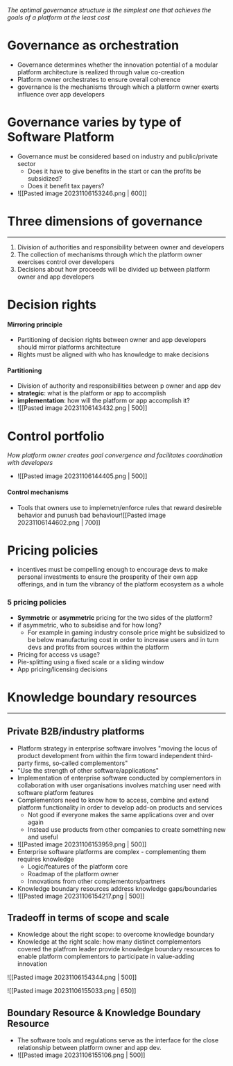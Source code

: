 _The optimal governance structure is the simplest one that achieves the goals of a platform at the least cost_

# Governance as orchestration

* Governance determines whether the innovation potential of a modular platform architecture is realized through value co-creation
* Platform owner orchestrates to ensure overall coherence
* governance is the mechanisms through which a platform owner exerts influence over app developers

# Governance varies by type of Software Platform

* Governance must be considered based on industry and public/private sector
	* Does it have to give benefits in the start or can the profits be subsidized?
	* Does it benefit tax payers?
* ![[Pasted image 20231106153246.png | 600]]

# Three dimensions of governance
---

1. Division of authorities and responsibility between owner and developers
2. The collection of mechanisms through which the platform owner exercises control over developers
3. Decisions about how proceeds will be divided up between platform owner and app developers
# Decision rights

#### Mirroring principle
* Partitioning of decision rights between owner and app developers should mirror platforms architecture
* Rights must be aligned with who has knowledge  to make decisions

#### Partitioning
* Division of authority and responsibilities between p owner and app dev
* **strategic**: what is the platform or app to accomplish
* **implementation**: how will the platform or app accomplish it?
* ![[Pasted image 20231106143432.png | 500]]

# Control portfolio
*How platform owner creates goal convergence and facilitates coordination with developers*

* ![[Pasted image 20231106144405.png | 500]]

#### Control mechanisms
* Tools that owners use to implemetn/enforce rules that reward desireble behavior and punush bad behaviour![[Pasted image 20231106144602.png | 700]]

# Pricing policies

* incentives must be compelling enough  to encourage devs to make personal investments to ensure the prosperity of their own app offerings, and in turn the vibrancy of the platform ecosystem as a whole

### 5 pricing policies
* **Symmetric** or **asymmetric** pricing for the two sides of the platform?
* if asymmetric, who to subsidise and for how long?
	* For example in gaming industry console price might be subsidized to be below manufacturing cost in order to increase users and in turn devs and profits from sources within the platform
* Pricing for access vs usage?
* Pie-splitting using a fixed scale or a sliding window
* App pricing/licensing decisions


# Knowledge boundary resources
---

## Private B2B/industry platforms

* Platform strategy in enterprise software involves "moving the locus of product development from within the firm toward independent third‐party firms, so‐called complementors"
* "Use the strength of other software/applications"
* Implementation of enterprise software conducted by complementors in collaboration with user organisations involves matching user need with software platform features
* Complementors need to know how to access, combine and extend platform functionality in order to develop add-on products and services
	* Not good if everyone makes the same applications over and over again
	* Instead use products from other companies to create something new and useful
* ![[Pasted image 20231106153959.png | 500]]
* Enterprise software platforms are complex - complementing them requires knowledge
	* Logic/features of the platform core
	* Roadmap of the platform owner
	* Innovations from other complementors/partners
* Knowledge boundary resources address knowledge gaps/boundaries
* ![[Pasted image 20231106154217.png | 500]]

## Tradeoff in terms of scope and scale

* Knowledge about the right scope: to overcome knowledge boundary
* Knowledge at the right scale: how many distinct complementors covered the platfrom leader provide knowledge boundary resources to enable platform complementors to participate in value-adding innovation

![[Pasted image 20231106154344.png | 500]]

![[Pasted image 20231106155033.png | 650]]

## Boundary Resource & Knowledge Boundary Resource

* The software tools and regulations serve as the interface for the close relationship between platform owner and app dev.
* ![[Pasted image 20231106155106.png | 500]]
